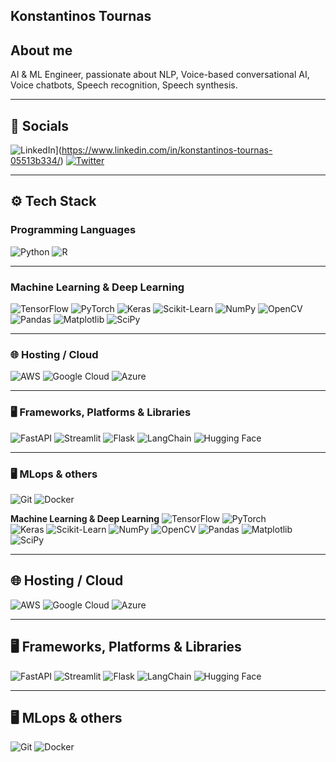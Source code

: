 ## Konstantinos Tournas

## About me  
AI & ML Engineer, passionate about NLP, Voice-based conversational AI, Voice chatbots, Speech recognition, Speech synthesis.

---

## 🔗 Socials  
![LinkedIn](https://img.shields.io/badge/LinkedIn-blue?logo=linkedin)](https://www.linkedin.com/in/konstantinos-tournas-05513b334/)  [![Twitter](https://img.shields.io/badge/Twitter-blue?logo=twitter)](https://x.com/Tournas_)

---

## ⚙️ Tech Stack

### **Programming Languages**  
![Python](https://img.shields.io/badge/-Python-000?style=flat&logo=python)  ![R](https://img.shields.io/badge/-R-276DC3?style=flat&logo=r)

---

### **Machine Learning & Deep Learning**  
![TensorFlow](https://img.shields.io/badge/-TensorFlow-FF6F00?style=flat&logo=tensorflow)  ![PyTorch](https://img.shields.io/badge/-PyTorch-EE4C2C?style=flat&logo=pytorch)  ![Keras](https://img.shields.io/badge/-Keras-D00000?style=flat&logo=keras)  ![Scikit-Learn](https://img.shields.io/badge/-Scikit%20Learn-F7931E?style=flat&logo=scikit-learn)  ![NumPy](https://img.shields.io/badge/-NumPy-013243?style=flat&logo=numpy)  ![OpenCV](https://img.shields.io/badge/-OpenCV-5C3EE8?style=flat&logo=opencv)  ![Pandas](https://img.shields.io/badge/-Pandas-006F61?style=flat&logo=pandas)  ![Matplotlib](https://img.shields.io/badge/-Matplotlib-003B57?style=flat&logo=matplotlib)  ![SciPy](https://img.shields.io/badge/-SciPy-8A5E9F?style=flat&logo=scipy)

---

### 🌐 **Hosting / Cloud**  
![AWS](https://img.shields.io/badge/-AWS-232F3E?style=flat&logo=amazonaws)  ![Google Cloud](https://img.shields.io/badge/-Google%20Cloud-4285F4?style=flat&logo=google-cloud)  ![Azure](https://img.shields.io/badge/-Azure-0089D6?style=flat&logo=microsoftazure)

---

### 🖥️ **Frameworks, Platforms & Libraries**  
![FastAPI](https://img.shields.io/badge/-FastAPI-009688?style=flat&logo=fastapi)  ![Streamlit](https://img.shields.io/badge/-Streamlit-FF4B4B?style=flat&logo=streamlit)  ![Flask](https://img.shields.io/badge/-Flask-000000?style=flat&logo=flask)
![LangChain](https://img.shields.io/badge/-LangChain-FF0000?style=flat&logo=langchain)  ![Hugging Face](https://img.shields.io/badge/-Hugging%20Face-FF6F00?style=flat&logo=huggingface)

---

### 🖥️ **MLops & others**  
![Git](https://img.shields.io/badge/-Git-F05032?style=flat&logo=git)  ![Docker](https://img.shields.io/badge/-Docker-2496ED?style=flat&logo=docker)

**Machine Learning & Deep Learning**  ![TensorFlow](https://img.shields.io/badge/-TensorFlow-FF6F00?style=flat&logo=tensorflow)  ![PyTorch](https://img.shields.io/badge/-PyTorch-EE4C2C?style=flat&logo=pytorch)  
![Keras](https://img.shields.io/badge/-Keras-D00000?style=flat&logo=keras)  ![Scikit-Learn](https://img.shields.io/badge/-Scikit%20Learn-F7931E?style=flat&logo=scikit-learn)  ![NumPy](https://img.shields.io/badge/-NumPy-013243?style=flat&logo=numpy)  ![OpenCV](https://img.shields.io/badge/-OpenCV-5C3EE8?style=flat&logo=opencv)  ![Pandas](https://img.shields.io/badge/-Pandas-006F61?style=flat&logo=pandas)  ![Matplotlib](https://img.shields.io/badge/-Matplotlib-003B57?style=flat&logo=matplotlib)  ![SciPy](https://img.shields.io/badge/-SciPy-8A5E9F?style=flat&logo=scipy)

---

## 🌐 Hosting / Cloud  
![AWS](https://img.shields.io/badge/-AWS-232F3E?style=flat&logo=amazonaws)  ![Google Cloud](https://img.shields.io/badge/-Google%20Cloud-4285F4?style=flat&logo=google-cloud)  ![Azure](https://img.shields.io/badge/-Azure-0089D6?style=flat&logo=microsoftazure)  

---

## 🖥️ Frameworks, Platforms & Libraries  
![FastAPI](https://img.shields.io/badge/-FastAPI-009688?style=flat&logo=fastapi)  ![Streamlit](https://img.shields.io/badge/-Streamlit-FF4B4B?style=flat&logo=streamlit)  ![Flask](https://img.shields.io/badge/-Flask-000000?style=flat&logo=flask) ![LangChain](https://img.shields.io/badge/-LangChain-FF0000?style=flat&logo=langchain)  ![Hugging Face](https://img.shields.io/badge/-Hugging%20Face-FF6F00?style=flat&logo=huggingface)

---

## 🖥️ MLops & others  
![Git](https://img.shields.io/badge/-Git-F05032?style=flat&logo=git)  ![Docker](https://img.shields.io/badge/-Docker-2496ED?style=flat&logo=docker)

